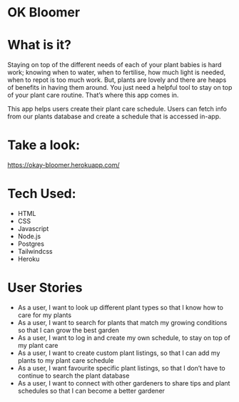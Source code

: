 # OK Bloomer

# What is it?
Staying on top of the different needs of each of your plant babies is hard work; knowing when to water, when to fertilise, how much light is needed, when to repot is too much work. But, plants are lovely and there are heaps of benefits in having them around. You just need a helpful tool to stay on top of your plant care routine. That’s where this app comes in.

This app helps users create their plant care schedule. Users can fetch info from our plants database and create a schedule that is accessed in-app.

# Take a look:
https://okay-bloomer.herokuapp.com/

# Tech Used:
- HTML
- CSS
- Javascript
- Node.js
- Postgres
- Tailwindcss
- Heroku

# User Stories
- As a user, I want to look up different plant types so that I know how to care for my plants
- As a user, I want to search for plants that match my growing conditions so that I can grow the best garden
- As a user, I want to log in and create my own schedule, to stay on top of my plant care
- As a user, I want to create custom plant listings, so that I can add my plants to my plant care schedule
- As a user, I want favourite specific plant listings, so that I don’t have to continue to search the plant database
- As a user, I want to connect with other gardeners to share tips and plant schedules so that I can become a better gardener
